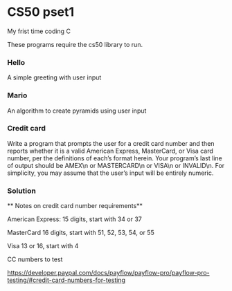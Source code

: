 # CS50 pset1

My frist time coding C

These programs require the cs50 library to run.

### Hello

A simple greeting with user input

### Mario

An algorithm to create pyramids using user input

### Credit card

Write a program that prompts the user for a credit card number and then reports whether it is a valid American Express, MasterCard, or Visa card number, per the definitions of each’s format herein. Your program’s last line of output should be AMEX\n or MASTERCARD\n or VISA\n or INVALID\n. For simplicity, you may assume that the user’s input will be entirely numeric.

### Solution

** Notes on credit card number requirements**

American Express:
15 digits, start with 34 or 37

MasterCard
16 digits, start with 51, 52, 53, 54, or 55

Visa
13 or 16, start with 4

CC numbers to test

https://developer.paypal.com/docs/payflow/payflow-pro/payflow-pro-testing/#credit-card-numbers-for-testing
